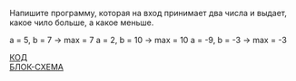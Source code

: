 Напишите программу, которая на вход принимает два числа и выдает, какое чило больше, а какое меньше.

a = 5, b = 7 -> max = 7
a = 2, b = 10 -> max = 10
a = -9, b = -3 -> max = -3

[КОД](Program.cs)   
[БЛОК-СХЕМА](diagram.drawio.png)